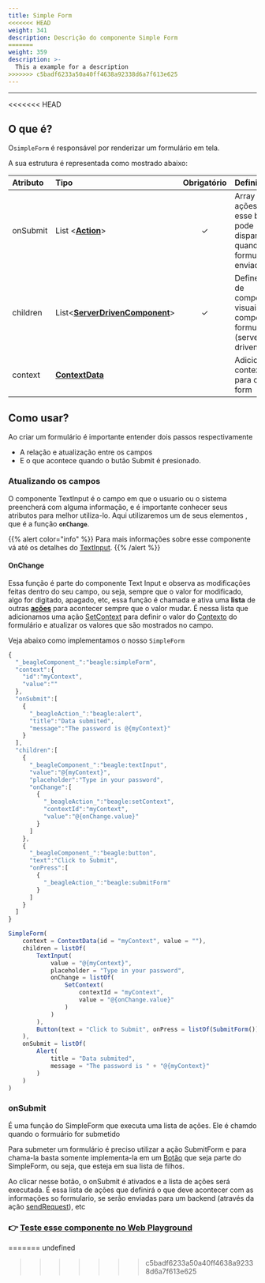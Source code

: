 ```yaml
---
title: Simple Form
<<<<<<< HEAD
weight: 341
description: Descrição do componente Simple Form
=======
weight: 359
description: >-
  This a example for a description
>>>>>>> c5badf6233a50a40ff4638a92338d6a7f613e625
---
```


---

<<<<<<< HEAD
## O que é?

O`simpleForm` é responsável por renderizar um formulário em tela.

A sua estrutura é representada como mostrado abaixo: 

| Atributo | Tipo | Obrigatório | Definição |
| :--- | :--- | :---: | :--- |
| onSubmit | List &lt;[**Action**](../../api-acoes/)&gt; | ✓ | Array de ações que esse botão pode disparar quando um formulário é enviado |
| children | List&lt;[**ServerDrivenComponent**](../)&gt; | ✓ | Define a lista de componentes visuais que compoe o formulário \(server-driven\)  |
| context | [**ContextData**](https://docs.usebeagle.io/api/contexto) |   | Adiciona um contexto para o simple form |

## Como usar?

Ao criar um formulário é importante entender dois passos respectivamente

* A relação e atualização entre os campos
* E o que acontece quando o butão Submit é presionado. 

### Atualizando os campos

O componente TextInput é o campo em que o usuario ou o sistema preencherá com alguma informação, e é importante conhecer seus atributos para melhor utiliza-lo. Aqui utilizaremos um de seus elementos , que é a função **`onChange`**. 

{{% alert color="info" %}}
Para mais informações sobre esse componente vá até os detalhes do [TextInput](../ui/input.md).
{{% /alert %}}

#### OnChange

Essa função é parte do componente Text Input e observa as modificações feitas dentro do seu campo, ou seja, sempre que o valor for modificado, algo for digitado, apagado, etc, essa função é chamada e ativa uma **lista** de outras [**ações**](../../api-acoes/) para acontecer sempre que o valor mudar. É nessa lista que adicionamos uma ação [SetContext](../../api-acoes/setcontext.md) para definir o valor do [Contexto](../../contexto.md) do formulário e atualizar os valores que são mostrados no campo.

Veja abaixo como implementamos o nosso `SimpleForm`



```javascript
{
  "_beagleComponent_":"beagle:simpleForm",
  "context":{
    "id":"myContext",
    "value":""
  },
  "onSubmit":[
    {
      "_beagleAction_":"beagle:alert",
      "title":"Data submited",
      "message":"The password is @{myContext}"
    }
  ],
  "children":[
    {
      "_beagleComponent_":"beagle:textInput",
      "value":"@{myContext}",
      "placeholder":"Type in your password",
      "onChange":[
        {
          "_beagleAction_":"beagle:setContext",
          "contextId":"myContext",
          "value":"@{onChange.value}"
        }
      ]
    },
    {
      "_beagleComponent_":"beagle:button",
      "text":"Click to Submit",
      "onPress":[
        {
          "_beagleAction_":"beagle:submitForm"
        }
      ]
    }
  ]
}
```



```javascript
SimpleForm(
    context = ContextData(id = "myContext", value = ""),
    children = listOf(
        TextInput(
            value = "@{myContext}",
            placeholder = "Type in your password",
            onChange = listOf(
                SetContext(
                    contextId = "myContext",
                    value = "@{onChange.value}"
                )
            )
        ),
        Button(text = "Click to Submit", onPress = listOf(SubmitForm()))
    ),
    onSubmit = listOf(
        Alert(
            title = "Data submited", 
            message = "The password is " + "@{myContext}" 
        )
    )
)
```



### onSubmit

É uma função do SimpleForm que executa uma lista de ações. Ele é chamdo quando o formuário for submetido

Para submeter um formulário é preciso utilizar a ação SubmitForm e para chama-la basta somente implementa-la em um [Botão](../ui/button.md) que seja parte do SimpleForm, ou seja, que esteja em sua lista de filhos.

Ao clicar nesse botão, o onSubmit é ativados e a lista de ações será executada. É essa lista de ações que definirá o que deve acontecer com as informações so formulario, se serão enviadas para um backend \(através da ação [sendRequest](../../api-acoes/sendrequest.md)\), etc

### 👉 [Teste esse componente no Web Playground](https://beagle-playground.netlify.app/#/demo/default-components/simpleform.json)
=======
undefined
>>>>>>> c5badf6233a50a40ff4638a92338d6a7f613e625
